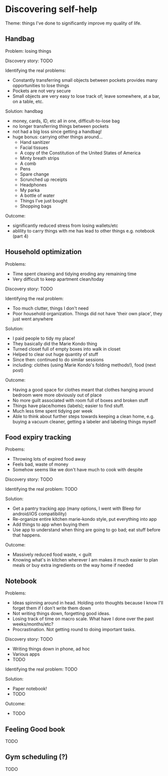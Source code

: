 # Discovering self-help

Theme: things I've done to significantly improve my quality of life.

## Handbag

Problem: losing things

Discovery story: TODO

Identifying the real problems:
- Constantly transferring small objects between pockets provides many opportunities to lose things
- Pockets are not very secure
- Small objects are very easy to lose track of; leave somewhere, at a bar, on a table, etc.

Solution: handbag

- money, cards, ID, etc all in one, difficult-to-lose bag
- no longer transferring things between pockets
- not had a big loss since getting a handbag!
- huge bonus: carrying other things around...
    - Hand sanitizer
    - Facial tissues
    - A copy of the Constitution of the United States of America
    - Minty breath strips
    - A comb
    - Pens
    - Spare change
    - Scrunched up receipts
    - Headphones
    - My parka
    - A bottle of water
    - Things I’ve just bought
    - Shopping bags

Outcome:
- significantly reduced stress from losing wallets/etc
- ablility to carry things with me has lead to other things e.g. notebook (part 4)

## Household optimization

Problems:
- Time spent cleaning and tidying eroding any remaining time
- Very difficult to keep apartment clean/today

Discovery story: TODO

Identifying the real problem:
- Too much clutter, things I don't need
- Poor household organization. Things did not have 'their own place', they just went anywhere

Solution:
- I paid people to tidy my place!
- They basically did the Marie Kondo thing
- Turned closet full of empty boxes into walk in closet
- Helped to clear out huge quantity of stuff
- Since then: continued to do similar sessions
- including: clothes (using Marie Kondo's folding methods!), food (next post)

Outcome:
- Having a good space for clothes meant that clothes hanging around bedroom were more obviously out of place
- No more guilt associated with room full of boxes and broken stuff
- Things have place/homes (labels); easier to find stuff.
- Much less time spent tidying per week
- Able to think about further steps towards keeping a clean home, e.g. buying a vacuum cleaner, getting a labeler and labeling things myself

## Food expiry tracking

Probems:
- Throwing lots of expired food away
- Feels bad, waste of money
- Somehow seems like we don't have much to cook with despite

Discovery story: TODO

Identifying the real problem: TODO

Solution:
- Get a pantry tracking app (many options, I went with Bleep for android/iOS compatibility)
- Re-organize entire kitchen marie-kondo style, put everything into app
- Add things to app when buying them
- Use app to understand when thing are going to go bad; eat stuff before that happens.

Outcome:
- Massively reduced food waste, < guilt
- Knowing what's in kitchen wherever I am makes it much easier to plan meals or buy extra ingredients on the way home if needed

## Notebook

Problems:
- Ideas spinning around in head. Holding onto thoughts because I know I'll forget them if I don't write them down
- Not writing things down, forgetting good ideas.
- Losing track of time on macro scale. What have I done over the past weeks/months/etc?
- Procrastination. Not getting round to doing important tasks.

Discovery story: TODO
- Writing things down in phone, ad hoc
- Various apps
- TODO

Identifying the real problem: TODO

Solution:
- Paper notebook!
- TODO

Outcome:
- TODO

## Feeling Good book

TODO

## Gym scheduling (?)

TODO